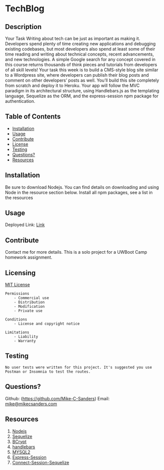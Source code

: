 # TechBlog

## Description 

Your Task Writing about tech can be just as important as making it. Developers spend plenty of time creating new applications and debugging existing codebases, but most developers also spend at least some of their time reading and writing about technical concepts, recent advancements, and new technologies. A simple Google search for any concept covered in this course returns thousands of think pieces and tutorials from developers of all skill levels!  Your task this week is to build a CMS-style blog site similar to a Wordpress site, where developers can publish their blog posts and comment on other developers’ posts as well. You’ll build this site completely from scratch and deploy it to Heroku. Your app will follow the MVC paradigm in its architectural structure, using Handlebars.js as the templating language, Sequelize as the ORM, and the express-session npm package for authentication.


## Table of Contents
    
- [Installation](#installation)
- [Usage](#usage)
- [Contribute](#Contribute)
- [License](#license)
- [Testing](#testing)
- [Questions?](#questions?)
- [Resources](#resources)

## Installation

Be sure to download Nodejs. You can find details on downloading and using Node in the resource section below. Install all npm packages, see a list in the resources

## Usage

Deployed Link: [Link](https://gentle-retreat-53064.herokuapp.com/)

## Contribute

Contact me for more details. This is a solo project for a UWBoot Camp homework assignment.

## Licensing

[MIT License](https://github.com/git/git-scm.com/blob/main/MIT-LICENSE.txt)

    Permissions
        - Commercial use
        - Distribution
        - Modification
        - Private use

    Conditions
        - License and copyright notice

    Limitations
        - Liability
        - Warranty

## Testing
    
    No user tests were written for this project. It's suggested you use Postman or Insomnia to test the routes.

## Questions?

Github: (https://github.com/Mike-C-Sanders)
Email: mike@mikecsanders.com

## Resources

1. [Nodejs](https://nodejs.org/en/)
2. [Sequelize](https://sequelize.org/v6/)
3. [BCrypt](https://www.npmjs.com/package/bcrypt)
4. [handlebars](https://www.npmjs.com/package/handlebars)
5. [MYSQL2](https://www.npmjs.com/package/mysql2)
6. [Express-Session](https://www.npmjs.com/package/express-session)
7. [Connect-Session-Sequelize](https://www.npmjs.com/package/connect-session-sequelize)

